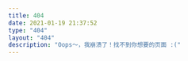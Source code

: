 ```yaml
---
title: 404
date: 2021-01-19 21:37:52
type: "404"
layout: "404"
description: "Oops～，我崩溃了！找不到你想要的页面 :("
---
```

